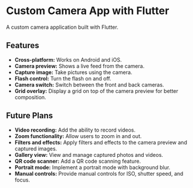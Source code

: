# Custom Camera App with Flutter

A custom camera application built with Flutter.

## Features

*   **Cross-platform:** Works on Android and iOS.
*   **Camera preview:** Shows a live feed from the camera.
*   **Capture image:** Take pictures using the camera.
*   **Flash control:** Turn the flash on and off.
*   **Camera switch:** Switch between the front and back cameras.
*   **Grid overlay:** Display a grid on top of the camera preview for better composition.

## Future Plans

*   **Video recording:** Add the ability to record videos.
*   **Zoom functionality:** Allow users to zoom in and out.
*   **Filters and effects:** Apply filters and effects to the camera preview and captured images.
*   **Gallery view:** View and manage captured photos and videos.
*   **QR code scanner:** Add a QR code scanning feature.
*   **Portrait mode:** Implement a portrait mode with background blur.
*   **Manual controls:** Provide manual controls for ISO, shutter speed, and focus.